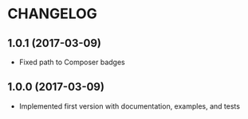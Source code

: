 CHANGELOG
=========

1.0.1 (2017-03-09)
------------------
* Fixed path to Composer badges

1.0.0 (2017-03-09)
------------------
* Implemented first version with documentation, examples, and tests
